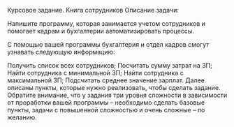 Курсовое задание. Книга сотрудников
Описание задачи:

Напишите программу, которая занимается учетом сотрудников и помогает кадрам и бухгалтерии автоматизировать процессы.

С помощью вашей программы бухгалтерия и отдел кадров смогут узнавать следующую информацию:

 Получить список всех сотрудников;
 Посчитать сумму затрат на ЗП;
 Найти сотрудника с минимальной ЗП;
 Найти сотрудника с максимальной ЗП;
 Подсчитать среднее значение зарплат.
Далее описаны пункты, которые нужно реализовать, чтобы сделать задание. Обратите внимание, что у задания три уровня сложности в зависимости от проработки вашей программы – необходимо сделать базовые пункты, задачи с повышенной сложностью и очень сложные – по желанию.
